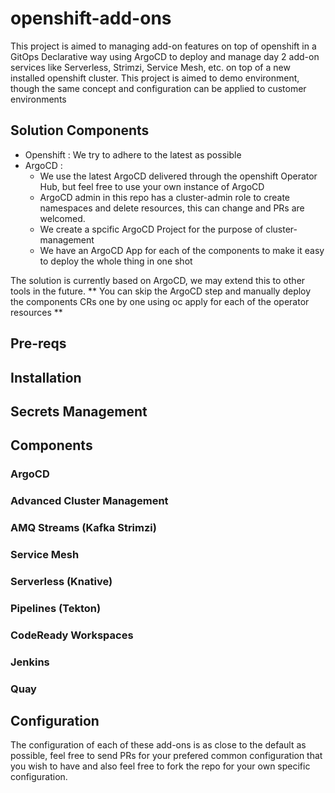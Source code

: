 # openshift-add-ons
This project is aimed to managing add-on features on top of openshift in a GitOps Declarative way using ArgoCD to deploy and manage day 2 add-on services like Serverless, Strimzi, Service Mesh, etc. on top of a new installed openshift cluster.
This project is aimed to demo environment, though the same concept and configuration can be applied to customer environments

## Solution Components
- Openshift : We try to adhere to the latest as possible
- ArgoCD    : 
  - We use the latest ArgoCD delivered through the openshift Operator Hub, but feel free to use your own instance of ArgoCD
  - ArgoCD admin in this repo has a cluster-admin role to create namespaces and delete resources, this can change and PRs are welcomed.
  - We create a spcific ArgoCD Project for the purpose of cluster-management
  - We have an ArgoCD App for each of the components to make it easy to deploy the whole thing in one shot
  
The solution is currently based on ArgoCD, we may extend this to other tools in the future.
** You can skip the ArgoCD step and manually deploy the components CRs one by one using oc apply for each of the operator resources **

## Pre-reqs

## Installation

## Secrets Management

## Components

### ArgoCD

### Advanced Cluster Management

### AMQ Streams (Kafka Strimzi)

### Service Mesh

### Serverless (Knative)

### Pipelines (Tekton)

### CodeReady Workspaces

### Jenkins

### Quay

## Configuration
The configuration of each of these add-ons is as close to the default as possible, feel free to send PRs for your prefered common configuration that you wish to have and also feel free to fork the repo for your own specific configuration.
